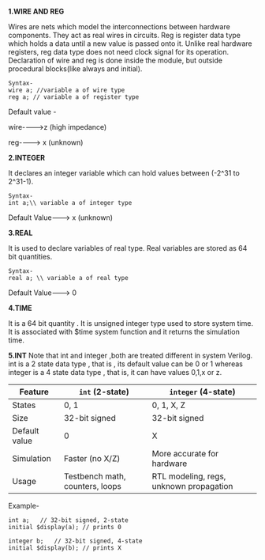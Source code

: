 **1.WIRE AND REG**

Wires are nets which model the interconnections between hardware components. They act as real wires in circuits.
Reg is register data type which holds a data until a new value is passed onto it. Unlike real hardware registers, reg data type does not need clock signal for its operation.
Declaration of wire and reg is done inside the module, but outside procedural blocks(like always and initial).

```
Syntax-
wire a; //variable a of wire type 
reg a; // variable a of register type
```
Default value -

wire---->z (high impedance)

reg----> x (unknown)



**2.INTEGER**

It declares an integer variable which can hold values between (-2^31 to 2^31-1).
```
Syntax-
int a;\\ variable a of integer type
```
Default Value---> x (unknown)

**3.REAL**

It is used to declare variables of real type. Real variables are stored as 64 bit quantities.

```
Syntax-
real a; \\ variable a of real type
```
Default Value---> 0

**4.TIME**
   
It is a 64 bit quantity . It is unsigned integer type used to store system time. It is associated with $time system function and it returns the simulation time.


**5.INT**
Note that int and integer ,both are treated different in system Verilog. int is a 2 state data type , that is , its default value can be 0 or 1 whereas integer is a 4 state data type , that is, it can have values 0,1,x or z.

| Feature       | `int` (2-state)                 | `integer` (4-state)                     |
| ------------- | ------------------------------- | --------------------------------------- |
| States        | 0, 1                            | 0, 1, X, Z                              |
| Size          | 32-bit signed                   | 32-bit signed                           |
| Default value | 0                               | X                                       |
| Simulation    | Faster (no X/Z)                 | More accurate for hardware              |
| Usage         | Testbench math, counters, loops | RTL modeling, regs, unknown propagation |


Example-
```
int a;   // 32-bit signed, 2-state
initial $display(a); // prints 0
```

```
integer b;   // 32-bit signed, 4-state
initial $display(b); // prints X
```
